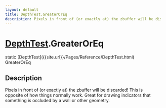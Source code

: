 ```yaml
---
layout: default
title: DepthTest.GreaterOrEq
description: Pixels in front of (or exactly at) the zbuffer will be discarded! This is opposite of how things normally work. Great for drawing indicators that something is occluded by a wall or other geometry.
---
```

# [DepthTest]({{site.url}}/Pages/Reference/DepthTest.html).GreaterOrEq

<div class='signature' markdown='1'>
static [DepthTest]({{site.url}}/Pages/Reference/DepthTest.html) GreaterOrEq
</div>

## Description
Pixels in front of (or exactly at) the zbuffer will be
discarded! This is opposite of how things normally work. Great
for drawing indicators that something is occluded by a wall or
other geometry.

